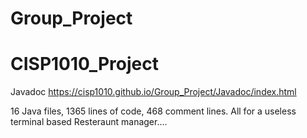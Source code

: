 # Group_Project
# CISP1010_Project

Javadoc
https://cisp1010.github.io/Group_Project/Javadoc/index.html


16 Java files, 1365 lines of code, 468 comment lines. All for a useless terminal based Resteraunt manager....
